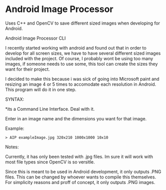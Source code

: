 Android Image Processor
=====================

Uses C++ and OpenCV to save different sized images when developing for Android.

Android Image Processor CLI

  I recently started working with android and found out that in order
  to develop for all screen sizes, we have to have several different sized
  images included with the project. Of course, I probably wont be using too many
  images, if someone needs to use some, this tool can create the sizes they want for their project.
  
  I decided to make this because i was sick of going into Microsoft paint and resizing an image 4 or 5 times to accomodate each resolution in Android. This program will do it in one step.


SYNTAX:

*its a Command Line Interface. Deal with it.

  Enter in an image name and the dimensions you want for that image.

Example:

    > AIP exampleImage.jpg 320x210 1000x1000 10x10 
  
Notes:
  
  Currently, it has only been tested with .jpg files. Im sure it will work with most file types since OpenCV is so versitle. 
  
  Since this is meant to be used in Android development, it only outputs .PNG files. This can be changed by whoever wants to compile this themselves. For simplicity reasons and proff of concept, it only outputs .PNG images.
